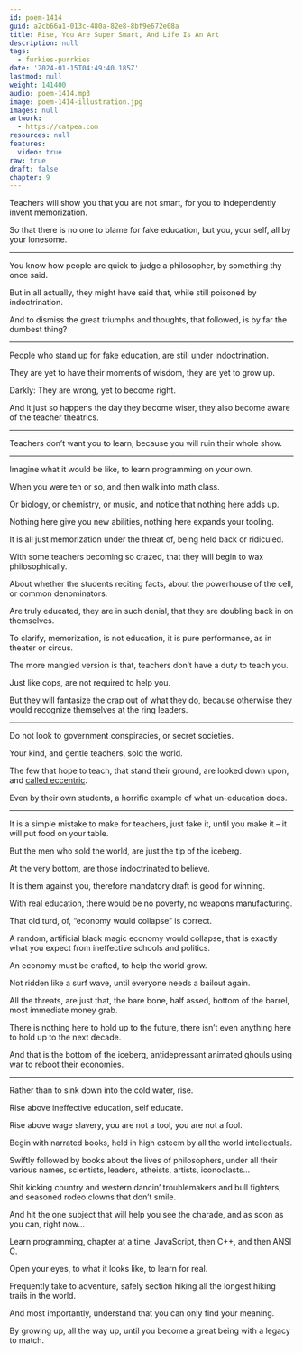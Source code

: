 ```yaml
---
id: poem-1414
guid: a2cb66a1-013c-480a-82e8-8bf9e672e08a
title: Rise, You Are Super Smart, And Life Is An Art
description: null
tags:
  - furkies-purrkies
date: '2024-01-15T04:49:40.185Z'
lastmod: null
weight: 141400
audio: poem-1414.mp3
image: poem-1414-illustration.jpg
images: null
artwork:
  - https://catpea.com
resources: null
features:
  video: true
raw: true
draft: false
chapter: 9
---
```


Teachers will show you that you are not smart,
for you to independently invent memorization.

So that there is no one to blame for fake education,
but you, your self, all by your lonesome.

---

You know how people are quick to judge a philosopher,
by something thy once said.

But in all actually, they might have said that,
while still poisoned by indoctrination.

And to dismiss the great triumphs and thoughts,
that followed, is by far the dumbest thing?

---

People who stand up for fake education,
are still under indoctrination.

They are yet to have their moments of wisdom,
they are yet to grow up.

Darkly: They are wrong,
yet to become right.

And it just so happens the day they become wiser,
they also become aware of the teacher theatrics.

---

Teachers don’t want you to learn,
because you will ruin their whole show.

---

Imagine what it would be like,
to learn programming on your own.

When you were ten or so,
and then walk into math class.

Or biology, or chemistry, or music,
and notice that nothing here adds up.

Nothing here give you new abilities,
nothing here expands your tooling.

It is all just memorization under the threat of,
being held back or ridiculed.

With some teachers becoming so crazed,
that they will begin to wax philosophically.

About whether the students reciting facts,
about the powerhouse of the cell, or common denominators.

Are truly educated,
they are in such denial, that they are doubling back in on themselves.

To clarify, memorization, is not education,
it is pure performance, as in theater or circus.

The more mangled version is that,
teachers don’t have a duty to teach you.

Just like cops,
are not required to help you.

But they will fantasize the crap out of what they do,
because otherwise they would recognize themselves at the ring leaders.

---

Do not look to government conspiracies,
or secret societies.

Your kind, and gentle teachers,
sold the world.

The few that hope to teach, that stand their ground,
are looked down upon, and [called eccentric][1].

Even by their own students,
a horrific example of what un-education does.

---

It is a simple mistake to make for teachers,
just fake it, until you make it – it will put food on your table.

But the men who sold the world,
are just the tip of the iceberg.

At the very bottom,
are those indoctrinated to believe.

It is them against you,
therefore mandatory draft is good for winning.

With real education,
there would be no poverty, no weapons manufacturing.

That old turd, of,
“economy would collapse” is correct.

A random, artificial black magic economy would collapse,
that is exactly what you expect from ineffective schools and politics.

An economy must be crafted,
to help the world grow.

Not ridden like a surf wave,
until everyone needs a bailout again.

All the threats, are just that,
the bare bone, half assed, bottom of the barrel, most immediate money grab.

There is nothing here to hold up to the future,
there isn’t even anything here to hold up to the next decade.

And that is the bottom of the iceberg,
antidepressant animated ghouls using war to reboot their economies.

---

Rather than to sink down into the cold water,
rise.

Rise above ineffective education,
self educate.

Rise above wage slavery,
you are not a tool, you are not a fool.

Begin with narrated books,
held in high esteem by all the world intellectuals.

Swiftly followed by books about the lives of philosophers,
under all their various names, scientists, leaders, atheists, artists, iconoclasts…

Shit kicking country and western dancin’ troublemakers
and bull fighters, and seasoned rodeo clowns that don’t smile.

And hit the one subject that will help you see the charade,
and as soon as you can, right now…

Learn programming,
chapter at a time, JavaScript, then C++, and then ANSI C.

Open your eyes, to what it looks like,
to learn for real.

Frequently take to adventure,
safely section hiking all the longest hiking trails in the world.

And most importantly,
understand that you can only find your meaning.

By growing up, all the way up,
until you become a great being with a legacy to match.

[1]: https://www.youtube.com/watch?v=9M4tdMsg3ts
